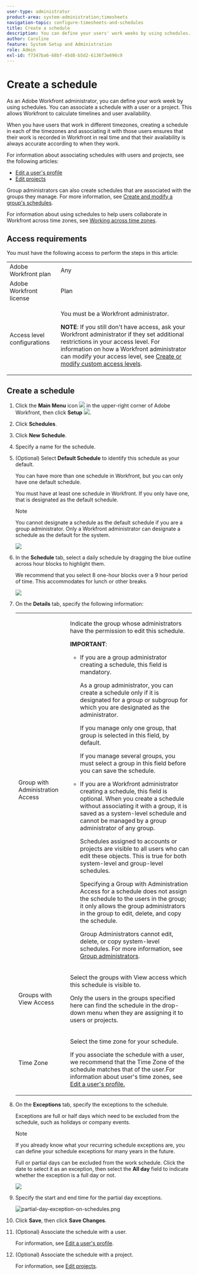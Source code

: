 ```yaml
---
user-type: administrator
product-area: system-administration;timesheets
navigation-topic: configure-timesheets-and-schedules
title: Create a schedule
description: You can define your users' work weeks by using schedules. You can associate a schedule with a user or a project. This allows Workfront to calculate timelines and user availability.
author: Caroline
feature: System Setup and Administration
role: Admin
exl-id: f7347ba6-68bf-45d8-b5d2-6136f3e696c9
---
```

# Create a schedule

<!--DON'T DELETE, DRAFT OR HIDE THIS ARTICLE. IT IS LINKED TO THE PRODUCT, THROUGH THE CONTEXT SENSITIVE HELP LINKS. 
Linked to Editing Users, Editing Projects, Creating and managing groups
-->

As an Adobe Workfront administrator, you can define your work week by using schedules. You can associate a schedule with a user or a project. This allows Workfront to calculate timelines and user availability.

When you have users that work in different timezones, creating a schedule in each of the timezones and associating it with those users ensures that their work is recorded in Workfront in real time and that their availability is always accurate according to when they work.

For information about associating schedules with users and projects, see the following articles:

* [Edit a user's profile](../../../administration-and-setup/add-users/create-and-manage-users/edit-a-users-profile.md) 
* [Edit projects](../../../manage-work/projects/manage-projects/edit-projects.md)

Group administrators can also create schedules that are associated with the groups they manage. For more information, see [Create and modify a group's schedules](../../../administration-and-setup/manage-groups/work-with-group-objects/create-and-modify-a-groups-schedules.md).

For information about using schedules to help users collaborate in Workfront across time zones, see [Working across time zones](../../../workfront-basics/tips-tricks-and-troubleshooting/working-across-timezones.md).

## Access requirements

You must have the following access to perform the steps in this article: 

<table style="table-layout:auto"> 
 <col> 
 <col> 
 <tbody> 
  <tr> 
   <td role="rowheader">Adobe Workfront plan</td> 
   <td>Any</td> 
  </tr> 
  <tr> 
   <td role="rowheader">Adobe Workfront license</td> 
   <td>Plan</td> 
  </tr> 
  <tr> 
   <td role="rowheader">Access level configurations</td> 
   <td> <p>You must be a Workfront administrator.</p> <p><b>NOTE</b>: If you still don't have access, ask your Workfront administrator if they set additional restrictions in your access level. For information on how a Workfront administrator can modify your access level, see <a href="../../../administration-and-setup/add-users/configure-and-grant-access/create-modify-access-levels.md" class="MCXref xref">Create or modify custom access levels</a>.</p> </td> 
  </tr> 
 </tbody> 
</table>

## Create a schedule

1. Click the **Main Menu** icon ![](assets/main-menu-icon.png) in the upper-right corner of Adobe Workfront, then click **Setup** ![](assets/gear-icon-settings.png).
1. Click **Schedules**.
1. Click **New Schedule**.
1. Specify a name for the schedule.
1. (Optional) Select **Default Schedule** to identify this schedule as your default.

   You can have more than one schedule in Workfront, but you can only have one default schedule.

   You must have at least one schedule in Workfront. If you only have one, that is designated as the default schedule.

   >[!NOTE]
   >
   >You cannot designate a schedule as the default schedule if you are a group administrator. Only a Workfront administrator can designate a schedule as the default for the system.

   ![](assets/new-schedule.png)

1. In the **Schedule** tab, select a daily schedule by dragging the blue outline across hour blocks to highlight them.

   We recommend that you select 8 one-hour blocks over a 9 hour period of time. This accommodates for lunch or other breaks.

   ![](assets/new-schedule-with-exceptions.png)

1. On the **Details** tab, specify the following information:

   <table style="table-layout:auto">
    <tr>
     <td>Group with Administration Access</td>
     <td><p>Indicate the group whose administrators have the permission to edit this schedule.</p>
     <p><b>IMPORTANT</b>:</p>
      <ul>
       <li>
       <p>If you are a group administrator creating a schedule, this field is mandatory.</p>
       <p>As a group administrator, you can create a schedule only if it is designated for a group or subgroup for which you are designated as the administrator.</p>
       <p>If you manage only one group, that group is selected in this field, by default.</p>
       <p>If you manage several groups, you must select a group in this field before you can save the schedule.</p></li>
       <li>If you are a Workfront administrator creating a schedule, this field is optional. When you create a schedule without associating it with a group, it is saved as a system-level schedule and cannot be managed by a group administrator of any group.
       <p>Schedules assigned to accounts or projects are visible to all users who can edit these objects. This is true for both system-level and group-level schedules.</p>
       </li>
       <p>Specifying a Group with Administration Access for a schedule does not assign the schedule to the users in the group; it only allows the group administrators in the group to edit, delete, and copy the schedule.</p>
       <p>Group Administrators cannot edit, delete, or copy system-level schedules. For more information, see <a href="../../../administration-and-setup/manage-groups/group-roles/group-administrators.md" class="MCXref xref">Group administrators</a>.
     </td>
    </tr>
    <tr>
     <td>Groups with View Access</td>
     <td><p>Select the groups with View access which this schedule is visible to.</p>
     <p>Only the users in the groups specified here can find the schedule in the drop-down menu when they are assigning it to users or projects.</p></tr>
    <tr>
     <td>Time Zone</td>
     <td><p>Select the time zone for your schedule.</p>
     <p>If you associate the schedule with a user, we recommend that the Time Zone of the schedule matches that of the user.For information about user's time zones, see <a href="../../../administration-and-setup/add-users/create-and-manage-users/edit-a-users-profile.md" class="MCXref xref">Edit a user's profile.
     </td>
    </tr>
   </table>
   

1. On the **Exceptions** tab, specify the exceptions to the schedule.

   Exceptions are full or half days which need to be excluded from the schedule, such as holidays or company events.

   >[!NOTE]
   >
   >If you already know what your recurring schedule exceptions are, you can define your schedule exceptions for many years in the future.

   Full or partial days can be excluded from the work schedule. Click the date to select it as an exception, then select the **All day** field to indicate whether the exception is a full day or not.

   ![](assets/schedule-adding-an-all-day-exception.png)

1. Specify the start and end time for the partial day exceptions.

   ![partial-day-exception-on-schedules.png](assets/partial-day-exception-on-schedules.png)

1. Click **Save**, then click **Save Changes**.

1. (Optional) Associate the schedule with a user.

   For information, see [Edit a user's profile](../../../administration-and-setup/add-users/create-and-manage-users/edit-a-users-profile.md).

1. (Optional) Associate the schedule with a project.

   For information, see [Edit projects](../../../manage-work/projects/manage-projects/edit-projects.md).
